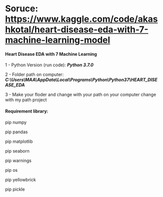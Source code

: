 # Soruce: https://www.kaggle.com/code/akashkotal/heart-disease-eda-with-7-machine-learning-model

#### Heart Disease EDA with 7 Machine Learning

1 - Python Version (run code): ***Python 3.7.0***

2 - Folder path on computer: ***C:\Users\MAA\AppData\Local\Programs\Python\Python37\HEART_DISEASE_EDA***

3 - Make your floder and change with your path on your computer change with my path project


#### Requirement library:   
  pip numpy
  
  pip pandas
  
  pip matplotlib
  
  pip seaborn
  
  pip warnings
  
  pip os
  
  pip yellowbrick
  
  pip pickle

  
